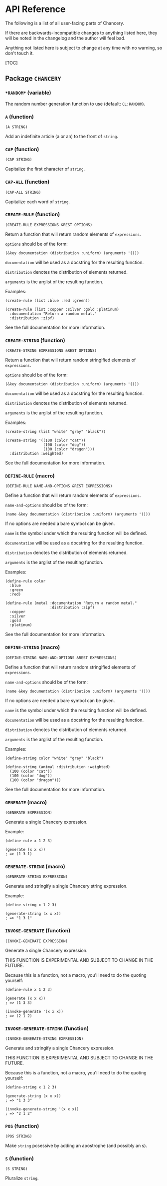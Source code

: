 # API Reference

The following is a list of all user-facing parts of Chancery.

If there are backwards-incompatible changes to anything listed here, they will
be noted in the changelog and the author will feel bad.

Anything not listed here is subject to change at any time with no warning, so
don't touch it.

[TOC]

## Package `CHANCERY`

### `*RANDOM*` (variable)

The random number generation function to use (default: `CL:RANDOM`).

### `A` (function)

    (A STRING)

Add an indefinite article (a or an) to the front of `string`.

### `CAP` (function)

    (CAP STRING)

Capitalize the first character of `string`.

### `CAP-ALL` (function)

    (CAP-ALL STRING)

Capitalize each word of `string`.

### `CREATE-RULE` (function)

    (CREATE-RULE EXPRESSIONS &REST OPTIONS)

Return a function that will return random elements of `expressions`.

  `options` should be of the form:

    (&key documentation (distribution :uniform) (arguments '()))

  `documentation` will be used as a docstring for the resulting function.

  `distribution` denotes the distribution of elements returned.

  `arguments` is the arglist of the resulting function.

  Examples:

    (create-rule (list :blue :red :green))

    (create-rule (list :copper :silver :gold :platinum)
      :documentation "Return a random metal."
      :distribution :zipf)

  See the full documentation for more information.

  

### `CREATE-STRING` (function)

    (CREATE-STRING EXPRESSIONS &REST OPTIONS)

Return a function that will return random stringified elements of `expressions`.

  `options` should be of the form:

    (&key documentation (distribution :uniform) (arguments '()))

  `documentation` will be used as a docstring for the resulting function.

  `distribution` denotes the distribution of elements returned.

  `arguments` is the arglist of the resulting function.

  Examples:

    (create-string (list "white" "gray" "black"))

    (create-string '((100 (color "cat"))
                     (100 (color "dog"))
                     (100 (color "dragon")))
      :distribution :weighted)

  See the full documentation for more information.

  

### `DEFINE-RULE` (macro)

    (DEFINE-RULE NAME-AND-OPTIONS &REST EXPRESSIONS)

Define a function that will return random elements of `expressions`.

  `name-and-options` should be of the form:

    (name &key documentation (distribution :uniform) (arguments '()))

  If no options are needed a bare symbol can be given.

  `name` is the symbol under which the resulting function will be defined.

  `documentation` will be used as a docstring for the resulting function.

  `distribution` denotes the distribution of elements returned.

  `arguments` is the arglist of the resulting function.

  Examples:

    (define-rule color
      :blue
      :green
      :red)

    (define-rule (metal :documentation "Return a random metal."
                        :distribution :zipf)
      :copper
      :silver
      :gold
      :platinum)

  See the full documentation for more information.

  

### `DEFINE-STRING` (macro)

    (DEFINE-STRING NAME-AND-OPTIONS &REST EXPRESSIONS)

Define a function that will return random stringified elements of `expressions`.

  `name-and-options` should be of the form:

    (name &key documentation (distribution :uniform) (arguments '()))

  If no options are needed a bare symbol can be given.

  `name` is the symbol under which the resulting function will be defined.

  `documentation` will be used as a docstring for the resulting function.

  `distribution` denotes the distribution of elements returned.

  `arguments` is the arglist of the resulting function.

  Examples:

    (define-string color "white" "gray" "black")

    (define-string (animal :distribution :weighted)
      (100 (color "cat"))
      (100 (color "dog"))
      (100 (color "dragon")))

  See the full documentation for more information.

  

### `GENERATE` (macro)

    (GENERATE EXPRESSION)

Generate a single Chancery expression.

  Example:

    (define-rule x 1 2 3)

    (generate (x x x))
    ; => (1 3 1)

  

### `GENERATE-STRING` (macro)

    (GENERATE-STRING EXPRESSION)

Generate and stringify a single Chancery string expression.

  Example:

    (define-string x 1 2 3)

    (generate-string (x x x))
    ; => "1 3 1"

  

### `INVOKE-GENERATE` (function)

    (INVOKE-GENERATE EXPRESSION)

Generate a single Chancery expression.

  THIS FUNCTION IS EXPERIMENTAL AND SUBJECT TO CHANGE IN THE FUTURE.

  Because this is a function, not a macro, you'll need to do the quoting
  yourself:

    (define-rule x 1 2 3)

    (generate (x x x))
    ; => (1 3 3)

    (invoke-generate '(x x x))
    ; => (2 1 2)

  

### `INVOKE-GENERATE-STRING` (function)

    (INVOKE-GENERATE-STRING EXPRESSION)

Generate and stringify a single Chancery expression.

  THIS FUNCTION IS EXPERIMENTAL AND SUBJECT TO CHANGE IN THE FUTURE.

  Because this is a function, not a macro, you'll need to do the quoting
  yourself:

    (define-string x 1 2 3)

    (generate-string (x x x))
    ; => "1 3 3"

    (invoke-generate-string '(x x x))
    ; => "2 1 2"

  

### `POS` (function)

    (POS STRING)

Make `string` posessive by adding an apostrophe (and possibly an s).

### `S` (function)

    (S STRING)

Pluralize `string`.

